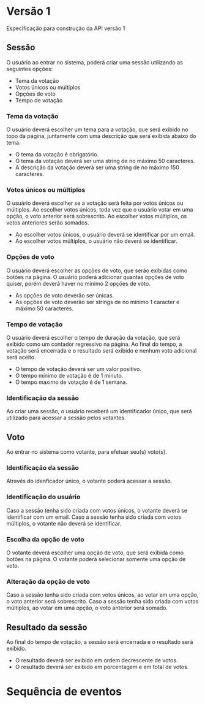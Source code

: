 ---
---

# Versão 1

Especificação para construção da API versão 1

<!-- ![Estrutura analítica da versão 1](../../static/img/diagrams/eap_v1/eap_v1.svg) -->

## Sessão

O usuário ao entrar no sistema, poderá criar uma sessão utilizando as seguintes opções:

- Tema da votação
- Votos únicos ou múltiplos
- Opções de voto
- Tempo de votação

### Tema da votação

O usuário deverá escolher um tema para a votação, que será exibido no topo da página, juntamente com uma descrição que será exibida abaixo do tema.

- O tema da votação é obrigatório.
- O tema da votação deverá ser uma string de no máximo 50 caracteres.
- A descrição da votação deverá ser uma string de no máximo 150 caracteres.

### Votos únicos ou múltiplos

O usuário deverá escolher se a votação será feita por votos únicos ou múltiplos. Ao escolher votos únicos, toda vez que o usuário votar em uma opção, o voto anterior será sobrescrito. Ao escolher votos múltiplos, os votos anteriores serão somados.

- Ao escolher votos únicos, o usuário deverá se identificar por um email.
- Ao escolher votos múltiplos, o usuário não deverá se identificar.

### Opções de voto

O usuário deverá escolher as opções de voto, que serão exibidas como botões na página. O usuário poderá adicionar quantas opções de voto quiser, porém deverá haver no mínimo 2 opções de voto.

- As opções de voto deverão ser únicas.
- As opções de voto deverão ser strings de no mínimo 1 caracter e máximo 50 caracteres.

### Tempo de votação

O usuário deverá escolher o tempo de duração da votação, que será exibido como um contador regressivo na página. Ao final do tempo, a votação será encerrada e o resultado será exibido e nenhum voto adicional será aceito.

- O tempo de votação deverá ser um valor positivo.
- O tempo mínimo de votação é de 1 minuto.
- O tempo máximo de votação é de 1 semana.

### Identificação da sessão

Ao criar uma sessão, o usuário receberá um identificador único, que será utilizado para acessar a sessão pelos votantes.

## Voto

Ao entrar no sistema como votante, para efetuar seu(s) voto(s).

### Identificação da sessão

Através do idenficador único, o votante poderá acessar a sessão.

### Identificação do usuário

Caso a sessão tenha sido criada com votos únicos, o votante deverá se identificar com um email. Caso a sessão tenha sido criada com votos múltiplos, o votante não deverá se identificar.

### Escolha da opção de voto

O votante deverá escolher uma opção de voto, que será exibida como botões na página. O votante poderá selecionar somente uma opção de voto.

### Alteração da opção de voto

Caso a sessão tenha sido criada com votos únicos, ao votar em uma opção, o voto anterior será sobrescrito. Caso a sessão tenha sido criada com votos múltiplos, ao votar em uma opção, o voto anterior será somado.

## Resultado da sessão

Ao final do tempo de votação, a sessão será encerrada e o resultado será exibido.

- O resultado deverá ser exibido em ordem decrescente de votos.
- O resultado deverá ser exibido em porcentagem e em total de votos.

# Sequência de eventos

<!-- ![Sequência de eventos da versão 1](../../static/img/diagrams/sequence_v1/sequence_v1.svg) -->
